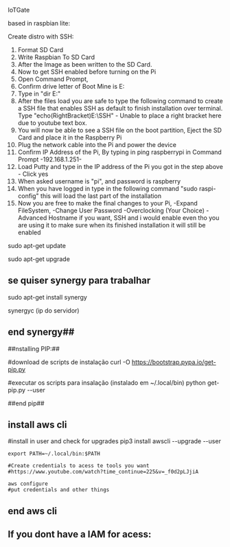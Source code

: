 IoTGate

based in raspbian lite:

Create distro with SSH:

 1. Format SD Card 
 2. Write Raspbian To SD Card 
 3. After the Image as been written to the SD Card. 
 4. Now to get SSH enabled before turning on the Pi 
 5. Open Command Prompt, 
 6. Confirm drive letter of Boot Mine is E: 
 7. Type in "dir E:" 
 8. After the files load you are safe to type the following command to create a SSH file that enables SSH as default to finish installation over terminal.
 Type "echo(RightBracket)E:\SSH" - Unable to place a right bracket here due to youtube text box. 
 9. You will now be able to see a SSH file on the boot partition, Eject the SD Card and place it in the Raspberry Pi 
 10. Plug the network cable into the Pi and power the device 
 11. Confirm IP Address of the Pi, By typing in ping raspberrypi in Command Prompt -192.168.1.251- 
 12. Load Putty and type in the IP address of the Pi you got in the step above - Click yes 
 13. When asked username is "pi", and password is raspberry 
 14. When you have logged in type in the following command "sudo raspi-config" this will load the last part of the installation 
 15. Now you are free to make the final changes to your Pi, 
    -Expand FileSystem, 
    -Change User Password 
    -Overclocking (Your Choice)
    -Advanced Hostname if you want, SSH and i would enable even tho you are using it to make sure when its finished installation it will still be enabled

sudo apt-get update

sudo apt-get upgrade

## se quiser synergy para trabalhar ##

sudo apt-get install synergy

synergyc (ip do servidor)

## end synergy##

##nstalling PIP:##

#download de scripts de instalação
    curl -O https://bootstrap.pypa.io/get-pip.py

#executar os scripts para insalação (instalado em ~/.local/bin)
    python get-pip.py --user

##end pip##

## install aws cli ##

#install in user and check for upgrades
    pip3 install awscli --upgrade --user

    export PATH=~/.local/bin:$PATH

    #Create credentials to acess te tools you want
    #https://www.youtube.com/watch?time_continue=225&v=_f0d2pLJjiA

    aws configure
    #put credentials and other things

## end aws cli



## If you dont have a IAM for acess:

